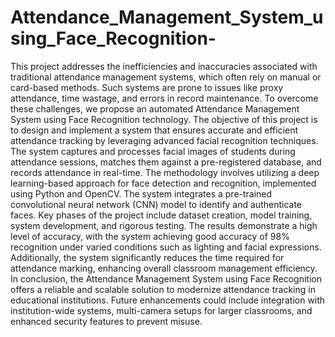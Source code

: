 # Attendance_Management_System_using_Face_Recognition-
<p>This project addresses the inefficiencies and inaccuracies associated with traditional attendance management systems, which often rely on manual or card-based methods. Such systems are prone to issues like proxy attendance, time wastage, and errors in record maintenance. To overcome these challenges, we propose an automated Attendance Management System using Face Recognition technology.
The objective of this project is to design and implement a system that ensures accurate and efficient attendance tracking by leveraging advanced facial recognition techniques. The system captures and processes facial images of students during attendance sessions, matches them against a pre-registered database, and records attendance in real-time.
The methodology involves utilizing a deep learning-based approach for face detection and recognition, implemented using Python and OpenCV. The system integrates a pre-trained convolutional neural network (CNN) model to identify and authenticate faces. Key phases of the project include dataset creation, model training, system development, and rigorous testing.
The results demonstrate a high level of accuracy, with the system achieving good accuracy of 98% recognition under varied conditions such as lighting and facial expressions. Additionally, the system significantly reduces the time required for attendance marking, enhancing overall classroom management efficiency.
In conclusion, the Attendance Management System using Face Recognition offers a reliable and scalable solution to modernize attendance tracking in educational institutions. Future enhancements could include integration with institution-wide systems, multi-camera setups for larger classrooms, and enhanced security features to prevent misuse.
</p>
